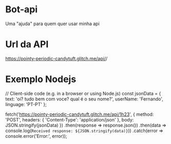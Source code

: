 # Bot-api
Uma "ajuda" para quem quer usar minha api

# Url da API
https://pointy-periodic-candytuft.glitch.me/api/<bot>/

# Exemplo Nodejs

// Client-side code (e.g. in a browser or using Node.js)
const jsonData = { 
  text: 'oi? tudo bem com voce? qual é o seu nome?', 
  userName: 'Fernando',
  linguage: 'PT-PT'
};

fetch('https://pointy-periodic-candytuft.glitch.me/api/1h23', {
  method: 'POST',
  headers: {
    'Content-Type': 'application/json'
  },
  body: JSON.stringify(jsonData)
})
.then(response => response.json())
.then(data => console.log(`Received response: ${JSON.stringify(data)}`))
.catch(error => console.error('Error:', error));

